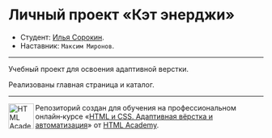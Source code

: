 # Личный проект «Кэт энерджи»

* Студент: [Илья Сорокин](https://up.htmlacademy.ru/adaptive-individual/2/user/2486063).
* Наставник: `Максим Миронов`.

---

Учебный проект для освоения адаптивной верстки.

Реализованы главная страница и каталог.

---

<a href="https://htmlacademy.ru/intensive/adaptive"><img align="left" width="50" height="50" alt="HTML Academy" src="https://up.htmlacademy.ru/static/img/intensive/adaptive/logo-for-github-2.png"></a>

Репозиторий создан для обучения на профессиональном онлайн‑курсе «[HTML и CSS. Адаптивная вёрстка и автоматизация](https://htmlacademy.ru/intensive/adaptive)» от [HTML Academy](https://htmlacademy.ru).

[check-image]: https://github.com/htmlacademy-adaptive/2486063-cat-energy-2/workflows/Project%20check/badge.svg?branch=master
[check-url]: https://github.com/htmlacademy-adaptive/2486063-cat-energy-2/actions
